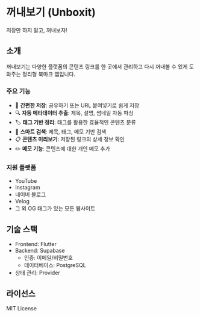 # 꺼내보기 (Unboxit)

저장만 하지 말고, 꺼내보자!

## 소개

꺼내보기는 다양한 플랫폼의 콘텐츠 링크를 한 곳에서 관리하고 다시 꺼내볼 수 있게 도와주는 정리형 북마크 앱입니다.

### 주요 기능

- 📱 **간편한 저장**: 공유하기 또는 URL 붙여넣기로 쉽게 저장
- 🔍 **자동 메타데이터 추출**: 제목, 설명, 썸네일 자동 파싱
- 🏷️ **태그 기반 정리**: 태그를 활용한 효율적인 콘텐츠 분류
- 🔎 **스마트 검색**: 제목, 태그, 메모 기반 검색
- 📋 **콘텐츠 미리보기**: 저장된 링크의 상세 정보 확인
- ✏️ **메모 기능**: 콘텐츠에 대한 개인 메모 추가

### 지원 플랫폼

- YouTube
- Instagram
- 네이버 블로그
- Velog
- 그 외 OG 태그가 있는 모든 웹사이트

## 기술 스택

- Frontend: Flutter
- Backend: Supabase
  - 인증: 이메일/비밀번호
  - 데이터베이스: PostgreSQL
- 상태 관리: Provider

## 라이선스

MIT License
